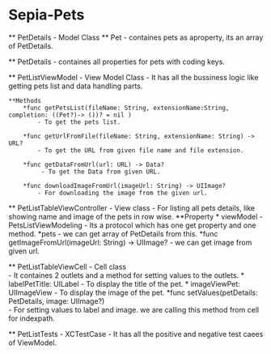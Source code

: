 # Sepia-Pets

** PetDetails - Model Class
  ** Pet
     - containes pets as aproperty, its an array of PetDetails.
     
  ** PetDetails
     - containes all properties for pets with coding keys.
    
** PetListViewModel - View Model Class
     - It has all the bussiness logic like getting pets list and data handling parts.
    
    **Methods
        *func getPetsList(fileName: String, extensionName:String, completion: ((Pet?)-> ())? = nil )
            - To get the pets list.
            
        *func getUrlFromFile(fileName: String, extensionName: String) -> URL?
            - To get the URL from given file name and file extension.
            
        *func getDataFromUrl(url: URL) -> Data?
             - To get the Data from given URL.
             
        *func downloadImageFromUrl(imageUrl: String) -> UIImage?
            - For downloading the image from the given url.
            
** PetListTableViewController - View class
        - For listing all pets details, like showing name and image of the pets in row wise.
        **Property
          * viewModel - PetsListViewModeling
              - Its a protocol which has one get property and one method.
               *pets
                    - we can get array of PetDetails from this.
               *func getImageFromUrl(imageUrl: String) -> UIImage?
                    - we can get image from given url.
                    
** PetListTableViewCell - Cell class  
        - It containes 2 outlets and a method for setting values to the outlets.
            * labelPetTitle: UILabel
                - To display the title of the pet.
            * imageViewPet: UIImageView
                - To display the image of the pet.
            *func setValues(petDetails: PetDetails, image: UIImage?)  
                - For setting values to label and image. we are calling this method from cell for indexpath.
                
** PetListTests - XCTestCase
            - It has all the positive and negative test caees of ViewModel.        
